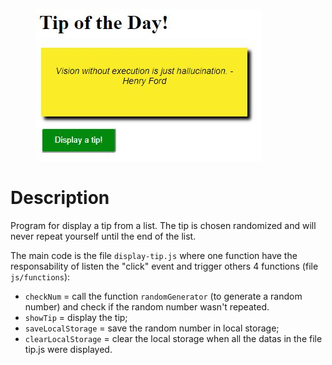 <figure>
  <img src="Screen.JPG">
</figure>

<h1> Description </h1>

<p>Program for display a tip from a list. The tip is chosen randomized and will never repeat yourself until the end of the list.</p>

The main code is the file <code>display-tip.js</code> where one function have the responsability of listen the "click" event and trigger others 4 functions (file <code>js/functions</code>):

<ul>
  <li><code>checkNum</code> = call the function <code>randomGenerator</code> (to generate a random number) and check if the random number wasn't repeated.</li>
  <li><code>showTip</code> = display the tip;</li>
  <li><code>saveLocalStorage</code> = save the random number in local storage;</li>
  <li><code>clearLocalStorage</code> = clear the local storage when all the datas in the file tip.js were displayed.</li>
</ul>
